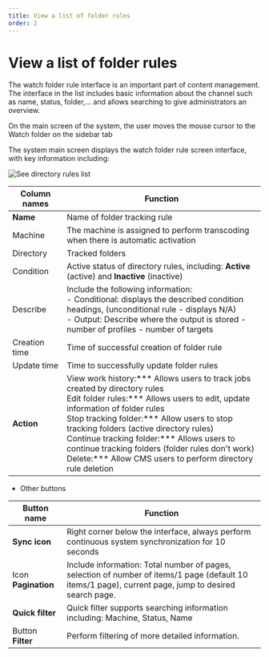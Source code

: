 ```yaml
---
title: View a list of folder rules
order: 2
---
```


# View a list of folder rules

The watch folder rule interface is an important part of content management. The interface in the list includes basic information about the channel such as name, status, folder,... and allows searching to give administrators an overview.

On the main screen of the system, the user moves the mouse cursor to the Watch folder on the sidebar tab

The system main screen displays the watch folder rule screen interface, with key information including:

![See directory rules list](/images/media-vod/watch-folder-rule/view-watch-folder-rule-list.png)

| Column names  | Function                                                                                                                                                                                                                                                                                                                                                                                                                                                                              |
| ------------- | ------------------------------------------------------------------------------------------------------------------------------------------------------------------------------------------------------------------------------------------------------------------------------------------------------------------------------------------------------------------------------------------------------------------------------------------------------------------------------------- |
| **Name**      | Name of folder tracking rule                                                                                                                                                                                                                                                                                                                                                                                                                                                          |
| Machine       | The machine is assigned to perform transcoding when there is automatic activation                                                                                                                                                                                                                                                                                                                                                                                                     |
| Directory     | Tracked folders                                                                                                                                                                                                                                                                                                                                                                                                                                                                       |
| Condition     | Active status of directory rules, including: **Active** (active) and **Inactive** (inactive)                                                                                                                                                                                                                                                                                                                                                    |
| Describe      | Include the following information: <br/>- Conditional: displays the described condition headings, (unconditional rule - displays N/A) <br/>- Output: Describe where the output is stored - number of profiles - number of targets                                                                                                                                                                                                                                  |
| Creation time | Time of successful creation of folder rule                                                                                                                                                                                                                                                                                                                                                                                                                                            |
| Update time   | Time to successfully update folder rules                                                                                                                                                                                                                                                                                                                                                                                                                                              |
| **Action**    | View work history:\*\*\* Allows users to track jobs created by directory rules<br/>Edit folder rules:\*\*\* Allows users to edit, update information of folder rules<br/>Stop tracking folder:\*\*\* Allow users to stop tracking folders (active directory rules)<br/>Continue tracking folder:\*\*\* Allows users to continue tracking folders (folder rules don't work)<br/>Delete:\*\*\* Allow CMS users to perform directory rule deletion |

- Other buttons

| Button name         | Function                                                                                                                                                                 |
| ------------------- | ------------------------------------------------------------------------------------------------------------------------------------------------------------------------ |
| **Sync icon**       | Right corner below the interface, always perform continuous system synchronization for 10 seconds                                                                        |
| Icon **Pagination** | Include information: Total number of pages, selection of number of items/1 page (default 10 items/1 page), current page, jump to desired search page. |
| **Quick filter**    | Quick filter supports searching information including: Machine, Status, Name                                                                                             |
| Button **Filter**   | Perform filtering of more detailed information.                                                                                                                          |
